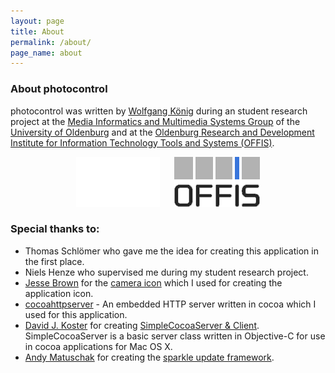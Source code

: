 ```yaml
---
layout: page
title: About
permalink: /about/
page_name: about
---
```


###	About photocontrol

photocontrol was written by [Wolfgang K&ouml;nig][wulfovitch] during an student research project at the [Media Informatics and Multimedia Systems Group][medieninformatik] of the [University of Oldenburg][uni-oldenburg] and at the [Oldenburg Research and Development Institute for Information Technology Tools and Systems (OFFIS)][offis].

<p style="text-align: center;">
	<a href="http://www.uni-oldenburg.de/en/"><img src="/images/uni-ol.png" alt="University of Oldenburg" /></a>
	&nbsp;&nbsp;&nbsp;&nbsp;
	<a href="http://www.offis.de/en/"><img src="/images/offis.png" alt="OFFIS" /></a>
</p>

### Special thanks to:

* Thomas Schlömer who gave me the idea for creating this application in the first place.
* Niels Henze who supervised me during my student research project.
* [Jesse Brown][refueldesign] for the [camera icon][vecteezy] which I used for creating the application icon.
* [cocoahttpserver][cocoahttpserver] - An embedded HTTP server written in cocoa which I used for this application.
* [David J. Koster][davidjkoster] for creating [SimpleCocoaServer &amp; Client][simplecocoaserver]. SimpleCocoaServer is a basic server class written in Objective-C for use in cocoa applications for Mac OS X.  
* [Andy Matuschak][andymatuschak] for creating the [sparkle update framework][sparkle]. 


[wulfovitch]: http://wulfovitch.net
[simplecocoaserver]: http://www.1-more-thing.de/code/simpleserver/
[davidjkoster]: http://www.1-more-thing.de/
[andymatuschak]: http://andymatuschak.org/
[sparkle]: http://sparkle.andymatuschak.org/
[cocoahttpserver]: http://code.google.com/p/cocoahttpserver/
[medieninformatik]: http://medien.informatik.uni-oldenburg.de/index.php?id=6&amp;L=1
[offis]: http://www.offis.de/en/
[refueldesign]: http://blog.refueldesign.com/
[uni-oldenburg]: http://www.uni-oldenburg.de/en/
[vecteezy]: http://www.vecteezy.com/vf/444-Camera-Icon-Vector-